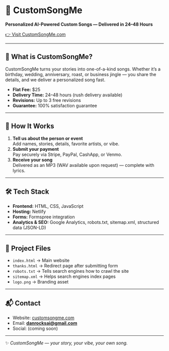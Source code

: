 # 🎵 CustomSongMe

**Personalized AI-Powered Custom Songs — Delivered in 24–48 Hours**

[👉 Visit CustomSongMe.com](https://customsongme.com)

---

## 🌟 What is CustomSongMe?
CustomSongMe turns your stories into one-of-a-kind songs. Whether it’s a birthday, wedding, anniversary, roast, or business jingle — you share the details, and we deliver a personalized song fast.

- **Flat Fee:** $25  
- **Delivery Time:** 24–48 hours (rush delivery available)  
- **Revisions:** Up to 3 free revisions  
- **Guarantee:** 100% satisfaction guarantee  

---

## 🚀 How It Works
1. **Tell us about the person or event**  
   Add names, stories, details, favorite artists, or vibe.
2. **Submit your payment**  
   Pay securely via Stripe, PayPal, CashApp, or Venmo.
3. **Receive your song**  
   Delivered as an MP3 (WAV available upon request) — complete with lyrics.

---

## 🛠️ Tech Stack
- **Frontend:** HTML, CSS, JavaScript  
- **Hosting:** Netlify  
- **Forms:** Formspree integration  
- **Analytics & SEO:** Google Analytics, robots.txt, sitemap.xml, structured data (JSON-LD)

---

## 📂 Project Files
- `index.html` → Main website  
- `thanks.html` → Redirect page after submitting form  
- `robots.txt` → Tells search engines how to crawl the site  
- `sitemap.xml` → Helps search engines index pages  
- `logo.png` → Branding asset  

---

## 📬 Contact
- Website: [customsongme.com](https://customsongme.com)  
- Email: **danrocksai@gmail.com**  
- Social: (coming soon)  

---

✨ *CustomSongMe — your story, your vibe, your own song.*
